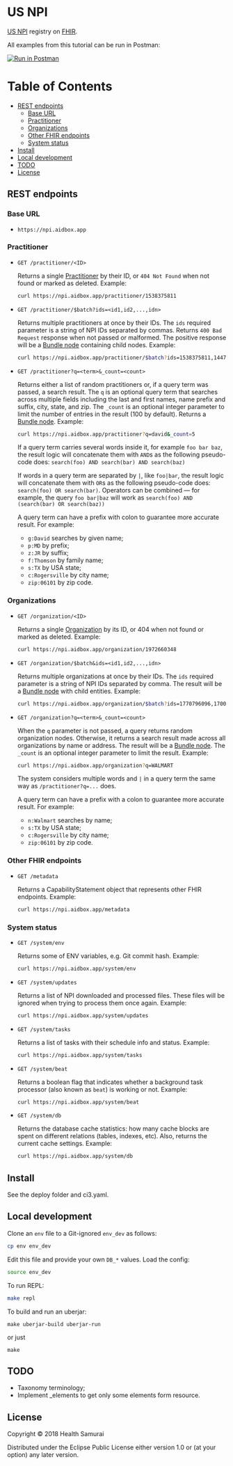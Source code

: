 # US NPI

[npi]: http://download.cms.gov/nppes/NPI_Files.html
[fhir]:https://www.hl7.org/fhir/
[bundle]:https://www.hl7.org/fhir/bundle.html
[pract]:https://www.hl7.org/fhir/practitioner.html
[org]:https://www.hl7.org/fhir/organization.html

[US NPI][npi] registry on [FHIR][fhir].

All examples from this tutorial can be run in Postman: 

[![Run in Postman](https://run.pstmn.io/button.svg)](https://app.getpostman.com/view-collection/840342c138ba4d8aa0cc?referrer=https%3A%2F%2Fapp.getpostman.com%2Frun-collection%2F840342c138ba4d8aa0cc%23%3Fenv%255BNPI%255D%3DW3sia2V5IjoiYmFzZSIsInZhbHVlIjoiaHR0cHM6Ly9ucGkuYWlkYm94LmFwcCIsImRlc2NyaXB0aW9uIjoiIiwidHlwZSI6InRleHQiLCJlbmFibGVkIjp0cnVlfV0%3D&_ga=2.58978797.1959884248.1545653270-654445837.1543359065)

# Table of Contents

<!-- toc -->

- [REST endpoints](#rest-endpoints)
  * [Base URL](#base-url)
  * [Practitioner](#practitioner)
  * [Organizations](#organizations)
  * [Other FHIR endpoints](#other-fhir-endpoints)
  * [System status](#system-status)
- [Install](#install)
- [Local development](#local-development)
- [TODO](#todo)
- [License](#license)

<!-- tocstop -->

## REST endpoints

### Base URL

- `https://npi.aidbox.app`

### Practitioner

- `GET /practitioner/<ID>`

  Returns a single [Practitioner][pract] by their ID, or `404 Not Found` when not
  found or marked as deleted. Example:

  ```bash
  curl https://npi.aidbox.app/practitioner/1538375811
  ```

- `GET /practitioner/$batch?ids=<id1,id2,...,idn>`

  Returns multiple practitioners at once by their IDs. The `ids` required
  parameter is a string of NPI IDs separated by commas. Returns `400 Bad
  Request` response when not passed or malformed. The positive response will be a
  [Bundle node][bundle] containing child nodes. Example:

  ```bash
  curl https://npi.aidbox.app/practitioner/$batch?ids=1538375811,1447466727
  ```

- `GET /practitioner?q=<term>&_count=<count>`

  Returns either a list of random practitioners or, if a query term was passed,
  a search result. The `q` is an optional query term that searches across
  multiple fields including the last and first names, name prefix and suffix, city,
  state, and zip. The `_count` is an optional integer parameter to limit the number of entries in
  the result (100 by default). Returns a [Bundle node][bundle]. Example:

  ```bash
  curl https://npi.aidbox.app/practitioner?q=david&_count=5
  ```

  If a query term carries several words inside it, for example `foo bar baz`, the result
  logic will concatenate them with `AND`s as the following pseudo-code does:
  `search(foo) AND search(bar) AND search(baz)`

  If words in a query term are separated by `|`, like `foo|bar`, the result
  logic will concatenate them with `OR`s as the following pseudo-code does:
  `search(foo) OR search(bar)`. Operators can be combined — for example, the query
  `foo bar|baz` will work as `search(foo) AND (search(bar) OR search(baz))`

  A query term can have a prefix with colon to guarantee more accurate
  result. For example:

  - `g:David` searches by given name;
  - `p:MD` by prefix;
  - `z:JR` by suffix;
  - `f:Thomson` by family name;
  - `s:TX` by USA state;
  - `c:Rogersville` by city name;
  - `zip:06101` by zip code.

### Organizations

- `GET /organization/<ID>`

  Returns a single [Organization][org] by its ID, or 404 when not found or marked
  as deleted. Example:

  ```bash
  curl https://npi.aidbox.app/organization/1972660348
  ```

- `GET /organization/$batch&ids=<id1,id2,...,idn>`

  Returns multiple organizations at once by their IDs. The `ids` required
  parameter is a string of NPI IDs separated by comma. The result will be a [Bundle
  node][bundle] with child entities. Example:

  ```bash
  curl https://npi.aidbox.app/organization/$batch?ids=1770796096,1700387479
  ```

- `GET /organization?q=<term>&_count=<count>`

  When the `q` parameter is not passed, a query returns random organization nodes. Otherwise, it returns
  a search result made across all organizations by name or address. The result
  will be a [Bundle node][bundle]. The `_count` is an optional integer parameter to limit the
  result. Example:

  ```bash
  curl https://npi.aidbox.app/organization?q=WALMART
  ```

  The system considers multiple words and `|` in a query term the same way as `/practitioner?q=...`
  does.

  A query term can have a prefix with a colon to guarantee more accurate
  result. For example:

  - `n:Walmart` searches by name;
  - `s:TX` by USA state;
  - `c:Rogersville` by city name;
  - `zip:06101` by zip code.

### Other FHIR endpoints

- `GET /metadata`

  Returns a CapabilityStatement object that represents other FHIR
  endpoints. Example:

  ```bash
  curl https://npi.aidbox.app/metadata
  ```

### System status

- `GET /system/env`

  Returns some of ENV variables, e.g. Git commit hash. Example:

  ```bash
  curl https://npi.aidbox.app/system/env
  ```

- `GET /system/updates`

  Returns a list of NPI downloaded and processed files. These files will be
  ignored when trying to process them once again. Example:

  ```bash
  curl https://npi.aidbox.app/system/updates
  ```

- `GET /system/tasks`

  Returns a list of tasks with their schedule info and status. Example:

  ```bash
  curl https://npi.aidbox.app/system/tasks
  ```

- `GET /system/beat`

  Returns a boolean flag that indicates whether a background task processor (also
  known as `beat`) is working or not. Example:

  ```bash
  curl https://npi.aidbox.app/system/beat
  ```

- `GET /system/db`

  Returns the database cache statistics: how many cache blocks are spent on
  different relations (tables, indexes, etc). Also, returns the current cache
  settings. Example:

  ```bash
  curl https://npi.aidbox.app/system/db
  ```

## Install

See the deploy folder and ci3.yaml.

## Local development

Clone an `env` file to a Git-ignored `env_dev` as follows:

```bash
cp env env_dev
```

Edit this file and provide your own `DB_*` values. Load the config:

```bash
source env_dev
```

To run REPL:

```bash
make repl
```

To build and run an uberjar:

```
make uberjar-build uberjar-run
```

or just

```
make
```

## TODO

* Taxonomy terminology;
* Implement _elements to get only some elements form resource.

## License

Copyright © 2018 Health Samurai

Distributed under the Eclipse Public License either version 1.0 or (at
your option) any later version.
